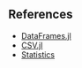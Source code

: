## References
* [DataFrames.jl](https://juliadata.github.io/DataFrames.jl/stable/)
* [CSV.jl](https://juliadata.github.io/CSV.jl/stable/)
* [Statistics](https://docs.julialang.org/en/v1/stdlib/Statistics/)
